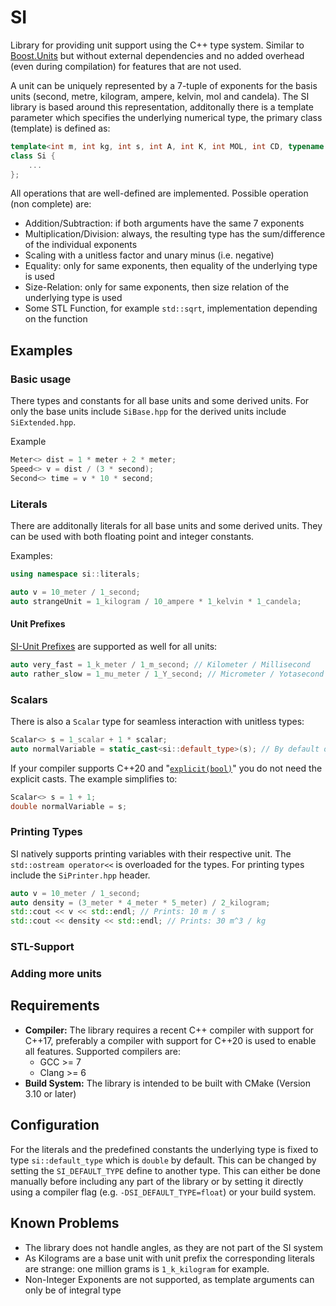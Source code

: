 # SI
Library for providing unit support using the C++ type system. Similar to [Boost.Units](https://www.boost.org/doc/libs/1_65_0/doc/html/boost_units.html) but
without external dependencies and no added overhead (even during compilation) for features that are not used.

A unit can be uniquely represented by a 7-tuple of exponents for the basis units 
(second, metre, kilogram, ampere, kelvin, mol and candela). The SI library is based around this representation, additonally there is a template parameter
which specifies the underlying numerical type, the primary class (template) is defined as:
```c++
template<int m, int kg, int s, int A, int K, int MOL, int CD, typename T>
class Si {
    ...
};
```
All operations that are well-defined are implemented. Possible operation (non complete) are:
 * Addition/Subtraction: if both arguments have the same 7 exponents
 * Multiplication/Division: always, the resulting type has the sum/difference of the individual exponents
 * Scaling with a unitless factor and unary minus (i.e. negative)
 * Equality: only for same exponents, then equality of the underlying type is used
 * Size-Relation: only for same exponents, then size relation of the underlying type is used
 * Some STL Function, for example `std::sqrt`, implementation depending on the function

## Examples
### Basic usage
There types and constants for all base units and some derived units. For only the base units include
`SiBase.hpp` for the derived units include `SiExtended.hpp`.

Example
```c++
Meter<> dist = 1 * meter + 2 * meter;
Speed<> v = dist / (3 * second);
Second<> time = v * 10 * second;
```
### Literals
There are additonally literals for all base units and some derived units.
They can be used with both floating point and integer constants.

Examples:
```c++
using namespace si::literals;

auto v = 10_meter / 1_second;
auto strangeUnit = 1_kilogram / 10_ampere * 1_kelvin * 1_candela;
```

#### Unit Prefixes
[SI-Unit Prefixes](https://en.wikipedia.org/wiki/Metric_prefix) 
are supported as well for all units:
```c++
auto very_fast = 1_k_meter / 1_m_second; // Kilometer / Millisecond
auto rather_slow = 1_mu_meter / 1_Y_second; // Micrometer / Yotasecond
```

### Scalars
There is also a `Scalar` type for seamless interaction with unitless types:
```c++
Scalar<> s = 1_scalar + 1 * scalar;
auto normalVariable = static_cast<si::default_type>(s); // By default of type double
```

If your compiler supports C++20 and 
"[`explicit(bool)`](http://www.open-std.org/jtc1/sc22/wg21/docs/papers/2018/p0892r2.html)" you do not need the explicit
casts. The example simplifies to:
```c++
Scalar<> s = 1 + 1;
double normalVariable = s;
```

### Printing Types
SI natively supports printing variables with their respective unit. The `std::ostream operator<<` is
overloaded for the types. For printing types include the `SiPrinter.hpp` header.

```c++
auto v = 10_meter / 1_second;
auto density = (3_meter * 4_meter * 5_meter) / 2_kilogram;
std::cout << v << std::endl; // Prints: 10 m / s
std::cout << density << std::endl; // Prints: 30 m^3 / kg
```

### STL-Support

### Adding more units

## Requirements
 * **Compiler:** The library requires a recent C++ compiler with support for C++17, preferably a compiler with support for C++20 is used to enable all features.
    Supported compilers are:
    * GCC >= 7
    * Clang >= 6
 * **Build System:** The library is intended to be built with CMake (Version 3.10 or later)


## Configuration
For the literals and the predefined constants the underlying type is fixed to type `si::default_type` which is `double` by default.
This can be changed by setting the `SI_DEFAULT_TYPE` define to another type. This can either be done manually before including any part of the library
or by setting it directly using a compiler flag (e.g. `-DSI_DEFAULT_TYPE=float`) or your build system.

## Known Problems
 * The library does not handle angles, as they are not part of the SI system
 * As Kilograms are a base unit with unit prefix the corresponding literals are strange: one million grams is `1_k_kilogram` for example.
 * Non-Integer Exponents are not supported, as template arguments can only be of integral type
